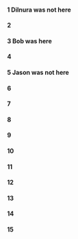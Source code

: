 #### 1 Dilnura was not here
#### 2
#### 3 Bob was here
#### 4
#### 5 Jason was not here 
#### 6
#### 7
#### 8
#### 9
#### 10
#### 11
#### 12
#### 13
#### 14
#### 15